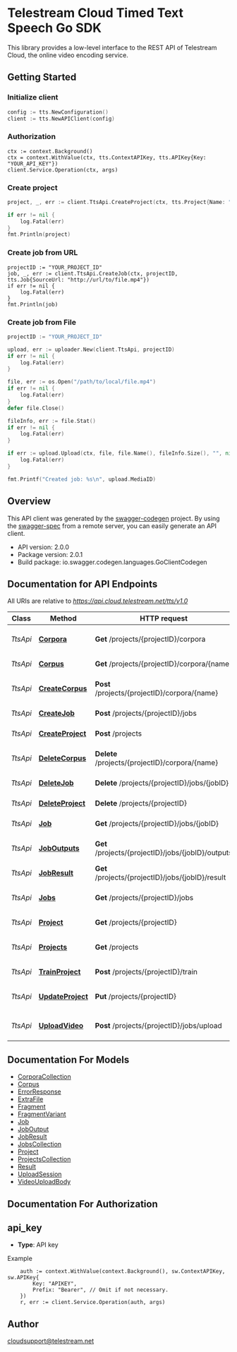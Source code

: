 # Telestream Cloud Timed Text Speech Go SDK

This library provides a low-level interface to the REST API of Telestream Cloud, the online video encoding service.

## Getting Started

### Initialize client

```go
config := tts.NewConfiguration()
client := tts.NewAPIClient(config)

```

### Authorization
```
ctx := context.Background()
ctx = context.WithValue(ctx, tts.ContextAPIKey, tts.APIKey{Key: "YOUR_API_KEY"})
client.Service.Operation(ctx, args)
```

### Create project
```go
project, _, err := client.TtsApi.CreateProject(ctx, tts.Project{Name: "Example project from Go"})

if err != nil {
    log.Fatal(err)
}
fmt.Println(project)
```

### Create job from URL

```
projectID := "YOUR_PROJECT_ID"
job, _, err := client.TtsApi.CreateJob(ctx, projectID, tts.Job{SourceUrl: "http://url/to/file.mp4"})
if err != nil {
    log.Fatal(err)
}
fmt.Println(job)
```

### Create job from File

```go
projectID := "YOUR_PROJECT_ID"

upload, err := uploader.New(client.TtsApi, projectID)
if err != nil {
    log.Fatal(err)
}

file, err := os.Open("/path/to/local/file.mp4")
if err != nil {
    log.Fatal(err)
}
defer file.Close()

fileInfo, err := file.Stat()
if err != nil {
    log.Fatal(err)
}

if err := upload.Upload(ctx, file, file.Name(), fileInfo.Size(), "", nil); err != nil {
    log.Fatal(err)
}

fmt.Printf("Created job: %s\n", upload.MediaID)
```

## Overview
This API client was generated by the [swagger-codegen](https://github.com/swagger-api/swagger-codegen) project.  By using the [swagger-spec](https://github.com/swagger-api/swagger-spec) from a remote server, you can easily generate an API client.

- API version: 2.0.0
- Package version: 2.0.1
- Build package: io.swagger.codegen.languages.GoClientCodegen

## Documentation for API Endpoints

All URIs are relative to *https://api.cloud.telestream.net/tts/v1.0*

Class | Method | HTTP request | Description
------------ | ------------- | ------------- | -------------
*TtsApi* | [**Corpora**](docs/TtsApi.md#corpora) | **Get** /projects/{projectID}/corpora | Returns a collection of Corpora
*TtsApi* | [**Corpus**](docs/TtsApi.md#corpus) | **Get** /projects/{projectID}/corpora/{name} | Returns the Corpus
*TtsApi* | [**CreateCorpus**](docs/TtsApi.md#createcorpus) | **Post** /projects/{projectID}/corpora/{name} | Creates a new Corpus
*TtsApi* | [**CreateJob**](docs/TtsApi.md#createjob) | **Post** /projects/{projectID}/jobs | Creates a new Job
*TtsApi* | [**CreateProject**](docs/TtsApi.md#createproject) | **Post** /projects | Creates a new Project
*TtsApi* | [**DeleteCorpus**](docs/TtsApi.md#deletecorpus) | **Delete** /projects/{projectID}/corpora/{name} | Creates a new Corpus
*TtsApi* | [**DeleteJob**](docs/TtsApi.md#deletejob) | **Delete** /projects/{projectID}/jobs/{jobID} | Deletes the Job
*TtsApi* | [**DeleteProject**](docs/TtsApi.md#deleteproject) | **Delete** /projects/{projectID} | Deletes the Project
*TtsApi* | [**Job**](docs/TtsApi.md#job) | **Get** /projects/{projectID}/jobs/{jobID} | Returns the Job
*TtsApi* | [**JobOutputs**](docs/TtsApi.md#joboutputs) | **Get** /projects/{projectID}/jobs/{jobID}/outputs | Returns the Job Outputs
*TtsApi* | [**JobResult**](docs/TtsApi.md#jobresult) | **Get** /projects/{projectID}/jobs/{jobID}/result | Returns the Job Result
*TtsApi* | [**Jobs**](docs/TtsApi.md#jobs) | **Get** /projects/{projectID}/jobs | Returns a collection of Jobs
*TtsApi* | [**Project**](docs/TtsApi.md#project) | **Get** /projects/{projectID} | Returns the Project
*TtsApi* | [**Projects**](docs/TtsApi.md#projects) | **Get** /projects | Returns a collection of Projects
*TtsApi* | [**TrainProject**](docs/TtsApi.md#trainproject) | **Post** /projects/{projectID}/train | Queues training
*TtsApi* | [**UpdateProject**](docs/TtsApi.md#updateproject) | **Put** /projects/{projectID} | Updates an existing Project
*TtsApi* | [**UploadVideo**](docs/TtsApi.md#uploadvideo) | **Post** /projects/{projectID}/jobs/upload | Creates an upload session


## Documentation For Models

 - [CorporaCollection](docs/CorporaCollection.md)
 - [Corpus](docs/Corpus.md)
 - [ErrorResponse](docs/ErrorResponse.md)
 - [ExtraFile](docs/ExtraFile.md)
 - [Fragment](docs/Fragment.md)
 - [FragmentVariant](docs/FragmentVariant.md)
 - [Job](docs/Job.md)
 - [JobOutput](docs/JobOutput.md)
 - [JobResult](docs/JobResult.md)
 - [JobsCollection](docs/JobsCollection.md)
 - [Project](docs/Project.md)
 - [ProjectsCollection](docs/ProjectsCollection.md)
 - [Result](docs/Result.md)
 - [UploadSession](docs/UploadSession.md)
 - [VideoUploadBody](docs/VideoUploadBody.md)


## Documentation For Authorization

## api_key
- **Type**: API key 

Example
```
	auth := context.WithValue(context.Background(), sw.ContextAPIKey, sw.APIKey{
		Key: "APIKEY",
		Prefix: "Bearer", // Omit if not necessary.
	})
    r, err := client.Service.Operation(auth, args)
```

## Author

cloudsupport@telestream.net

